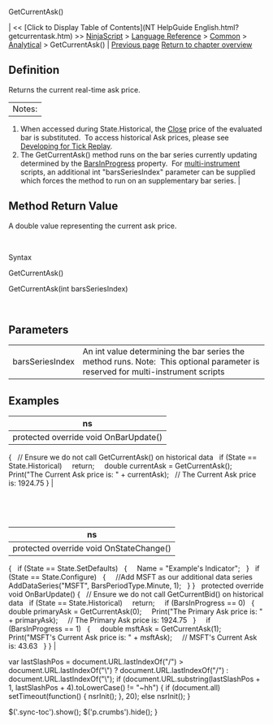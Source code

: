 ﻿










 


GetCurrentAsk()







| &lt;&lt; [Click to Display Table of Contents](NT HelpGuide English.html?getcurrentask.htm) &gt;&gt;
 [NinjaScript](ninjascript.htm) &gt; [Language Reference](language_reference_wip.htm) &gt; [Common](common.htm) &gt; [Analytical](market_data.htm) &gt;
GetCurrentAsk() | [Previous page](crossbelow.htm)
[Return to chapter overview](market_data.htm)










Definition
----------


Returns the current real-time ask price.





|  |
| --- |
| Notes: 
1. When accessed during State.Historical, the [Close](close.htm) price of the evaluated bar is substituted.  To access historical Ask prices, please see [Developing for Tick Replay](developing_for__tick_replay.htm).
2. The GetCurrentAsk() method runs on the bar series currently updating determined by the [BarsInProgress](barsinprogress.htm) property.  For [multi-instrument](multi-time_frame__instruments.htm) scripts, an additional int "barsSeriesIndex" parameter can be supplied which forces the method to run on an supplementary bar series. |





Method Return Value
-------------------


A double value representing the current ask price.


 


Syntax  

GetCurrentAsk()  

GetCurrentAsk(int barsSeriesIndex)


 


Parameters
----------




|  |  |
| --- | --- |
| barsSeriesIndex | An int value determining the bar series the method runs. Note:  This optional parameter is reserved for multi-instrument scripts |





Examples
--------




| ns |
| --- |
| protected override void OnBarUpdate()
{
   // Ensure we do not call GetCurrentAsk() on historical data
   if (State == State.Historical)
     return;
 
   double currentAsk = GetCurrentAsk();
   Print("The Current Ask price is: " + currentAsk);
   // The Current Ask price is: 1924.75
} |



 


 




| ns |
| --- |
| protected override void OnStateChange()
{
   if (State == State.SetDefaults)
   {
     Name = "Example's Indicator";
   }
   if (State == State.Configure)
   {
     //Add MSFT as our additional data series
     AddDataSeries("MSFT", BarsPeriodType.Minute, 1);
   }
}
 
protected override void OnBarUpdate()
{
   // Ensure we do not call GetCurrentBid() on historical data
   if (State == State.Historical)
     return;
 
   if (BarsInProgress == 0)
   {
     double primaryAsk = GetCurrentAsk(0);
     Print("The Primary Ask price is: " + primaryAsk);
     // The Primary Ask price is: 1924.75
   }
 
   if (BarsInProgress == 1)
   {
     double msftAsk = GetCurrentAsk(1);
     Print("MSFT's Current Ask price is: " + msftAsk);
     // MSFT's Current Ask is: 43.63
   }
} |






 
 var lastSlashPos = document.URL.lastIndexOf("/") &gt; document.URL.lastIndexOf("\\") ? document.URL.lastIndexOf("/") : document.URL.lastIndexOf("\\");
 if (document.URL.substring(lastSlashPos + 1, lastSlashPos + 4).toLowerCase() != "~hh") {
 if (document.all) setTimeout(function() {
 nsrInit();
 }, 20);
 else nsrInit();
 }
 
 
 $('.sync-toc').show();
 $('p.crumbs').hide();
 }
 
 
 



